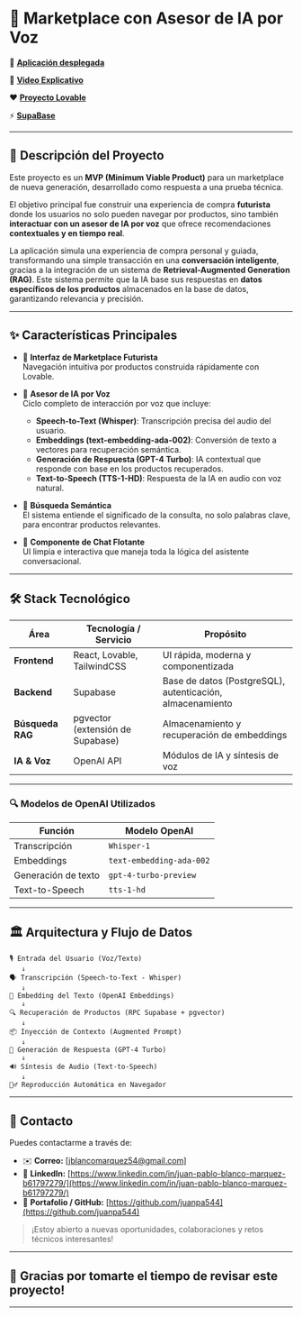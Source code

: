 # 🤖 Marketplace con Asesor de IA por Voz

🚀 [**Aplicación desplegada**](https://cyber-product-verse.lovable.app)

🎥 [**Video Explicativo**](https://youtu.be/a3TOb_VXWN4)

❤️ [**Proyecto Lovable**](https://github.com/juanpa544/cyber-product-verse)

⚡ [**SupaBase**](https://supabase.com/dashboard/project/usaomokahfdaxgfjxzpn)

---

## 📜 Descripción del Proyecto

Este proyecto es un **MVP (Minimum Viable Product)** para un marketplace de nueva generación, desarrollado como respuesta a una prueba técnica.

El objetivo principal fue construir una experiencia de compra **futurista** donde los usuarios no solo pueden navegar por productos, sino también **interactuar con un asesor de IA por voz** que ofrece recomendaciones **contextuales y en tiempo real**.

La aplicación simula una experiencia de compra personal y guiada, transformando una simple transacción en una **conversación inteligente**, gracias a la integración de un sistema de **Retrieval-Augmented Generation (RAG)**. Este sistema permite que la IA base sus respuestas en **datos específicos de los productos** almacenados en la base de datos, garantizando relevancia y precisión.

---

## ✨ Características Principales

- 🎨 **Interfaz de Marketplace Futurista**  
  Navegación intuitiva por productos construida rápidamente con Lovable.

- 🧠 **Asesor de IA por Voz**  
  Ciclo completo de interacción por voz que incluye:
  - **Speech-to-Text (Whisper)**: Transcripción precisa del audio del usuario.
  - **Embeddings (text-embedding-ada-002)**: Conversión de texto a vectores para recuperación semántica.
  - **Generación de Respuesta (GPT-4 Turbo)**: IA contextual que responde con base en los productos recuperados.
  - **Text-to-Speech (TTS-1-HD)**: Respuesta de la IA en audio con voz natural.

- 🔎 **Búsqueda Semántica**  
  El sistema entiende el significado de la consulta, no solo palabras clave, para encontrar productos relevantes.

- 💬 **Componente de Chat Flotante**  
  UI limpia e interactiva que maneja toda la lógica del asistente conversacional.

---

## 🛠️ Stack Tecnológico

| Área              | Tecnología / Servicio            | Propósito |
|-------------------|----------------------------------|-----------|
| **Frontend**      | React, Lovable, TailwindCSS      | UI rápida, moderna y componentizada |
| **Backend**       | Supabase                         | Base de datos (PostgreSQL), autenticación, almacenamiento |
| **Búsqueda RAG**  | pgvector (extensión de Supabase) | Almacenamiento y recuperación de embeddings |
| **IA & Voz**      | OpenAI API                       | Módulos de IA y síntesis de voz |

---

### 🔍 Modelos de OpenAI Utilizados

| Función             | Modelo OpenAI              |
|---------------------|----------------------------|
| Transcripción       | `Whisper-1`                |
| Embeddings          | `text-embedding-ada-002`   |
| Generación de texto | `gpt-4-turbo-preview`      |
| Text-to-Speech      | `tts-1-hd`                 |

---

## 🏛️ Arquitectura y Flujo de Datos

```plaintext
🎙️ Entrada del Usuario (Voz/Texto)
   ↓
🗣️ Transcripción (Speech-to-Text - Whisper)
   ↓
🔢 Embedding del Texto (OpenAI Embeddings)
   ↓
🔍 Recuperación de Productos (RPC Supabase + pgvector)
   ↓
📦 Inyección de Contexto (Augmented Prompt)
   ↓
🤖 Generación de Respuesta (GPT-4 Turbo)
   ↓
🔊 Síntesis de Audio (Text-to-Speech)
   ↓
🧏‍♂️ Reproducción Automática en Navegador
```
---

## 📩 Contacto

Puedes contactarme a través de:

- ✉️ **Correo:** [jblancomarquez54@gmail.com]
- 💼 **LinkedIn:** [https://www.linkedin.com/in/juan-pablo-blanco-marquez-b61797279/](https://www.linkedin.com/in/juan-pablo-blanco-marquez-b61797279/)
- 🧠 **Portafolio / GitHub:** [https://github.com/juanpa544](https://github.com/juanpa544)

> ¡Estoy abierto a nuevas oportunidades, colaboraciones y retos técnicos interesantes!

---

## 🙌 Gracias por tomarte el tiempo de revisar este proyecto!

---

